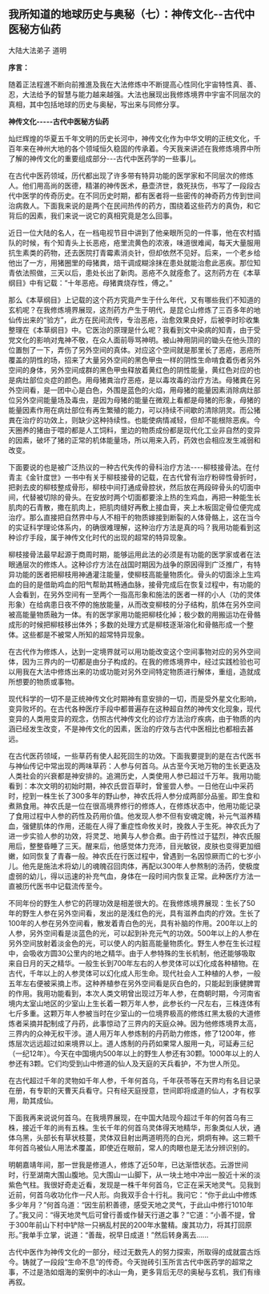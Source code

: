 ## 我所知道的地球历史与奥秘（七）：神传文化--古代中医秘方仙药

大陆大法弟子 道明

**序言：**

随着正法程進不断向前推進及我在大法修炼中不断提高心性同化宇宙特性真、善、忍，大法给予的智慧与能力越来越强。大法也展现出我修炼境界中宇宙不同层次的真相，其中包括地球的历史与奥秘，写出来与同修分享。

**神传文化-----古代中医秘方仙药**

灿烂辉煌的华夏五千年文明的历史长河中，神传文化作为中华文明的正统文化，千百年来在神州大地的各个领域恒久稳固的传承着。今天我来讲述在我修炼境界中所了解的神传文化的重要组成部分---古代中医药学的一些事儿。

在古代中医药领域，历代都出现了许多带有特异功能的医学家和不同层次的修炼人。他们用高尚的医德，精湛的神传医术，悬壶济世，救死扶伤，书写了一段段古代中医学的传奇历史。在不同历史时期，都有医者将一些密传的神奇药方传到世间治病救人。下面我来说的是两个在民间热传的药方，围绕着这些药方的真伪，和它背后的因素，我们来说一说它的真相究竟是怎么回事。

近日一位大陆的名人，在一档电视节目中讲到了他亲眼所见的一件事，他在农村插队的时候，有个知青头上长恶疮，疮里流黄色的浓液，味道很难闻，每天大量服用抗生素类的药物，还去医院打青霉素消炎针，但却依然不见好。后来，一个老乡给他出了一方，用猪圈里的母猪粪，焙干调成糊涂抹在患处就能治愈此恶疾。那位知青依法照做，三天以后，患处长出了新肉。恶疮不久就痊愈了。这剂药方在《本草纲目》中有记载：“十年恶疮。母猪粪烧存性，傅之。”

那么《本草纲目》上记载的这个药方究竟产生于什么年代，又有哪些我们不知道的玄机呢？在我修炼境界展现，这剂药方产生于明代，是昆仑山修炼了三百多年的地仙传出来的“验方”，此方在民间流传，专治恶疮，治愈效果良好，后被李时珍收集整理在《本草纲目》中。它医治的原理是什么呢？我看到文中染病的知青，由于受党文化的影响对鬼神不敬，在众人面前辱骂神明。被山神用阴间的锄头在他头顶的位置刨了一下，弄伤了另外空间的真体。对应这个空间就是那里长了恶疮，恶疮所覆盖的阴性的场，招来了大量另外空间的黑色甲虫一样的阴性生命啃食着伤者另外空间的身体，另外空间成群的黑色甲虫释放着黄红色的阴性能量，黄红色对应的也是病灶部位炎症的颜色。用母猪粪治疗恶疮，是以毒攻毒的治疗方法。母猪粪在另外空间看，是一团中心是白色，外围是蓝色的火焰，用母猪的能量因素消除病灶部位另外空间能量场及毒虫，是因为母猪的能量在微观上看都是母猪的形象，母猪的能量因素作用在病灶部位有再生繁殖的能力，可以持续不间歇的清除阴灵。而公猪粪在治疗的功效上，则缺少这种持续性。也能使病情减轻，但却不能根除恶疾。今天圈养的猪由于喂的都是人工饲料，里边的物质成份都是现代化工业非自然的变异的因素，破坏了猪的正常的机体能量场，所以用来入药，药效也会相应发生减弱和改变。

下面要说的也是被广泛热议的一种古代失传的骨科治疗方法----柳枝接骨法。在付青主《金针度世》一书中有关于柳枝接骨的记载，在古代曾有治疗粉碎性骨折时，把剥去皮的柳枝整成骨形，柳枝中间打通成骨腔状，然后放在两段碎骨头的切面中间，代替被切除的骨头。在安放时两个切面都要涂上热的生鸡血，再把一种能生长肌肉的石青散，撒在肌肉上，把肌肉缝好再敷上接血膏，夹上木板固定骨位便完成治疗。那么直接把自然界中与人不相干的物质嫁接到断裂的人体骨骼上，这在当今的实证科学理论体系内，的确很难理解，这种治疗方法是真的吗？我用功能看到这种诊疗手段，属于神传文化时代的出现的超常的特异现象。

柳枝接骨法最早起源于商周时期，能够运用此法的必须是有功能的医学家或者在法眼通层次的修炼人。这种诊疗方法在战国时期因为战争的原因得到广泛推广，有特异功能的医者把柳枝用神通灌注能量，使柳枝高能量物质化。骨头的切面涂上生鸡血的目的是借助鸡血的阳气帮助其畅通血脉，接骨完成后在恢复过程中，有功能的人会看到，在另外空间有一至两个一指高形象和施法的医者一样的小人（功的灵体形象）在给病患日夜不停的施放能量，从而改变柳枝的分子结构，肌体在另外空间被高能量物质融为一体。有的医学家用功能把柳枝化掉；极少数的用搬运功在骨骼成形的时候把柳枝移出体外；多数的处理方式是柳枝逐渐溶化和骨骼形成一个整体。这些都是不被常人所知的超常特异现象。

在古代作为修炼人，达到一定境界就可以用功能改变这个空间事物对应的另外空间体，因为三界内的一切都是由分子构成的。在我的修炼境界中，经过实践检验也可以用我在大法中修炼出来的功或功能对另外空间特定物质进行解体，重组，造就成所想要的物质或事物。

现代科学的一切不是正统神传文化时期神有意安排的一切，而是受外星文化影响，变异败坏的。在古代各种医疗手段中都普遍存在这种超自然的神传文化现象，现代变异的人类用变异的观念，仿照古代神传文化的诊疗方法治疗疾病，由于物质的内涵已经发生改变，不是神传文化的因素，医治的疗效与古代中医相比也都相去甚远。

在古代医药领域，一些草药有使人起死回生的功效。下面我要提到的是在古代医书与神仙传记中常出现的两味草药：人参与何首乌。从古至今天地万物的生长更迭及人类社会的兴衰都是神安排的。追溯历史，人类使用人参已超过千万年。我用功能看到：本次文明的初始时期，神农氏尝百草时，曾鉴尝人参。一日他在山中采药时，挖到一株生长了300多年的野山参，神农氏将人参分成两部分品鉴。即生食和煮熟食用。神农氏是一位在很高境界修行的修炼人，在修炼状态中，他用功能记录了食用过程中人参的药性及药用价值。他发现人参不但有安魂定魄，补元气滋养精血，强健肌体的作用，还能在人得了重症性命攸关时，挽救人于生死。神农氏为了进一步实验人参的功效，将灵芝、地黄与人参合煮。由于药性过于猛烈，神农氏服用后，整整昏睡了三天。醒来后，他感觉体力充沛，目光敏锐，皮肤也变得更加细嫩，如同恢复了青春一般。神农氏在行医过程中，曾遇到一名因惊厥而亡的七岁小儿。他先是施法术将幼儿的魂魄召回肉体，再配以300年人参熬制的汤药，使极度虚弱的幼儿，得以迅速的补充气血，身体在一段时间内恢复正常。此种医疗方法一直被历代医书中记载流传至今。

不同年份的野生人参它的药理功效是相差很大的。在我修炼境界展现：生长了50年的野生人参在另外空间看，发出的是浅红色的光，具有滋养血肉的疗效。生长了100年的人参在另外空间看，散发着青白色的光，具有补脑的作用。200年以上的人参，另外空间看是淡蓝色的光，可以起到补充元气的功效。500年以上的人参在另外空间放射着淡金色的光，可以使人的内脏高能量物质化。野生人参在生长过程中，会吸收方圆30公里内的地之精华。由于人参特殊的生长机制，他还能够吸取来自日月的天之精华。一般生长到700年左右的人参灵体可以幻化成各种植物。在古代，千年以上的人参灵体可以幻化成人形生命。现代社会人工种植的人参，一般五年左右便被采摘上市。这种养植参在另外空间看是灰白色的，只能起到康健脾胃的作用。我用功能看到，本次人类文明曾出现过万年人参，在商朝时期，今河南省境内太室山地区的少室山上生长着一颗万年人参，此参长约一尺左右，三株连体有七斤多重。这颗万年人参被当时在少室山的一位境界极高的修炼红黑太极的大道修炼者采摘并配制成了丹药，此事惊动了三界内的天庭众神。因为他修炼境界太高，三界内的众神无权干涉。道人用万年人参炼制的丹药助力修炼，修了1200年，修炼层次远远超过如来境界以上。道人炼制的丹药如果常人服用一丸，可延寿三纪（一纪12年）。今天在中国境内500年以上的野生人参还有30颗。1000年以上的人参还有3颗。它们均受到山中修道的仙人及天庭的天兵看护，不为世人所见。

在古代超过千年的灵物如千年人参，千年何首乌，千年茯苓等在天界均有名目记录在册，有专职的天曹天兵看守。只有经天庭授意，世间即将成道的仙人，才有权享用，助其成仙。

下面我再来说说何首乌。在我境界展现，在中国大陆现今超过千年的何首乌有三株，接近千年的尚有五株。生长千年的何首乌灵体得天地精华，形象类似人状，通体乌黑，头部长有草状枝蔓，灵体双目射出两道明亮的白光，炯炯有神。这三颗千年何首乌被仙人用法术覆盖，即使近在眼前，常人的肉眼也是无法分辨识别的。

明朝嘉靖年间，那一世我是修道人，修炼了近50年，已达渐悟状态。云游世间时，行至湖南大围山腹地。见大围山一山脚下，从一块土地中冲出一股近十米的淡紫色气柱。我很好奇走近看，发现是一株千年何首乌，它正在采天地灵气。见我到近前，何首乌收功化作一尺人形。向我双手合十行礼。我问它：“你于此山中修炼多少年月？”何首乌道：“因生前积善德，感受天地之灵气，于此山中修行1010年了。”我又问：“得天地灵气后可曾行善或作替天行道之事？”它道：“小善不提，曾于300年前山下村中铲除一只祸乱村民的200年水鳖精。废其功力，将其打回原形。”我单手立掌，说道：“善哉，祝早日成道！”然后转身离去......

古代中医作为神传文化的一部分，经过无数先人的努力探索，所取得的成就震古烁今。铸就了一段段“生命不息”的传奇。今天抛砖引玉所言古代中医药学的超常之事，不过是浩如烟海的案例中的冰山一角，更多背后无尽的奥秘与玄机，我们有缘再叙。